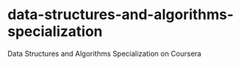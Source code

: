 # data-structures-and-algorithms-specialization
Data Structures and Algorithms Specialization on Coursera
